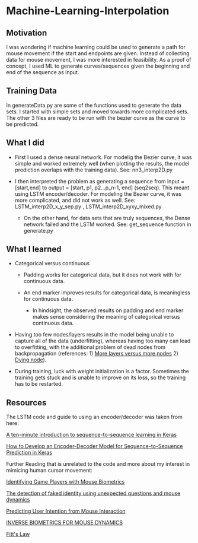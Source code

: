 # Machine-Learning-Interpolation


## Motivation
I was wondering if machine learning could be used to generate a path for mouse movement if the start and endpoints are given. Instead of collecting data for mouse movement, I was more interested in feasibility. As a proof of concept, I used ML to generate curves/sequences given the beginning and end of the sequence as input.

## Training Data
In generateData.py are some of the functions used to generate the data sets. I started with simple sets and moved towards more complicated sets. The other 3 files are ready to be run with the bezier curve as the curve to be predicted. 

## What I did
- First I used a dense neural network.  For modelig the Bezier curve, it was simple and worked extremely well (when plotting the results, the model prediction overlaps with the training data). See: nn3_interp2D.py

- I then interpreted the problem as generating a sequence from input = [start,end] to output = [start, p1, p2...p_n-1, end] (seq2seq). This meant using LSTM encoder/decoder. For modeling the Bezier curve, it was more complicated, and did not work as well. See: LSTM_interp2D_x_y_sep.py , LSTM_interp2D_xyxy_mixed.py
  - On the other hand, for data sets that are truly sequences, the Dense network failed and the LSTM worked. See: get_sequence function in generate.py

## What I learned
- Categorical versus continuous 
  - Padding works for categorical data, but it does not work with for continuous data. 

  - An end marker improves results for categorical data, is meaningless for continuous data. 

    - In hindsight, the observed results on padding and end marker makes sense considering the meaning of categorical versus continuous data. 
  
- Having too few nodes/layers results in the model being unable to capture all of the data (underfitting), whereas having too many can lead to overfitting, with the additional problem of dead nodes from backpropagation (references: 1) [More layers versus more nodes](https://stats.stackexchange.com/questions/222883/why-are-neural-networks-becoming-deeper-but-not-wider) 2) [Dying node](https://www.quora.com/What-is-the-dying-ReLU-problem-in-neural-networks)).


- During training, luck with weight initialization is a factor. Sometimes the training gets stuck and is unable to improve on its loss, so the training has to be restarted.

## Resources
The LSTM code and guide to using an encoder/decoder was taken from here:

[A ten-minute introduction to sequence-to-sequence learning in Keras](https://blog.keras.io/a-ten-minute-introduction-to-sequence-to-sequence-learning-in-keras.html)

[How to Develop an Encoder-Decoder Model for Sequence-to-Sequence Prediction in Keras](https://machinelearningmastery.com/develop-encoder-decoder-model-sequence-sequence-prediction-keras/)

Further Reading that is unrelated to the code and more about my interest in mimicing human cursor movement:

[Identifying Game Players with Mouse Biometrics](http://miro.enev.us/docs/mouse_ID.pdf)

[The detection of faked identity using unexpected questions and mouse dynamics](http://journals.plos.org/plosone/article?id=10.1371/journal.pone.0177851#authcontrib)

[Predicting User Intention from Mouse Interaction](http://www.ieeeconfpublishing.org/cpir/UploadedFiles/paper%20(1).pdf)

[INVERSE BIOMETRICS FOR MOUSE DYNAMICS](https://www.isot.ece.uvic.ca/publications/behavioral-biometricsx/IJPRAI2203_P461.pdf)

[Fitt's Law](https://en.wikipedia.org/wiki/Fitts%27s_law)
